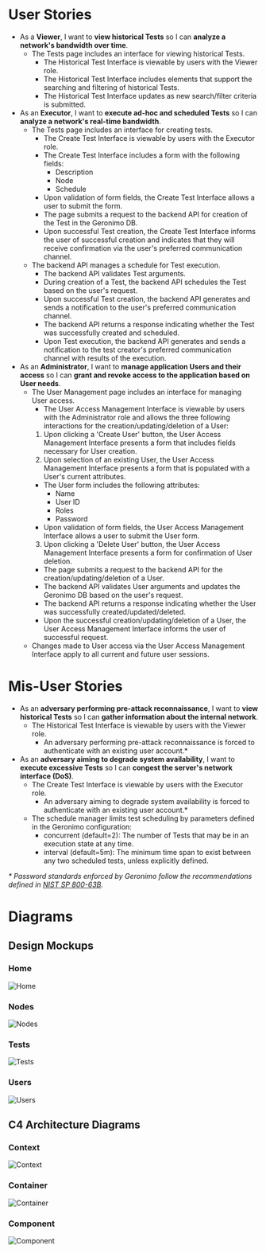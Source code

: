 # User Stories
- As a **Viewer**, I want to **view historical Tests** so I can **analyze a network's bandwidth over time**.
  - The Tests page includes an interface for viewing historical Tests.
    - The Historical Test Interface is viewable by users with the Viewer role.
    - The Historical Test Interface includes elements that support the searching and filtering of historical Tests.
    - The Historical Test Interface updates as new search/filter criteria is submitted.
- As an **Executor**, I want to **execute ad-hoc and scheduled Tests** so I can **analyze a network's real-time bandwidth**.
  - The Tests page includes an interface for creating tests.
    - The Create Test Interface is viewable by users with the Executor role.
    - The Create Test Interface includes a form with the following fields:
      - Description
      - Node
      - Schedule
    - Upon validation of form fields, the Create Test Interface allows a user to submit the form.
    - The page submits a request to the backend API for creation of the Test in the Geronimo DB.
    - Upon successful Test creation, the Create Test Interface informs the user of successful creation and indicates that they will receive confirmation via the user's preferred communication channel.
  - The backend API manages a schedule for Test execution.
    - The backend API validates Test arguments.
    - During creation of a Test, the backend API schedules the Test based on the user's request.
    - Upon successful Test creation, the backend API generates and sends a notification to the user's preferred communication channel.
    - The backend API returns a response indicating whether the Test was successfully created and scheduled.
    - Upon Test execution, the backend API generates and sends a notification to the test creator's preferred communication channel with results of the execution.
- As an **Administrator**, I want to **manage application Users and their access** so I can **grant and revoke access to the application based on User needs**.
  - The User Management page includes an interface for managing User access.
    - The User Access Management Interface is viewable by users with the Administrator role and allows the three following interactions for the creation/updating/deletion of a User:
    1) Upon clicking a 'Create User' button, the User Access Management Interface presents a form that includes fields necessary for User creation.
    2) Upon selection of an existing User, the User Access Management Interface presents a form that is populated with a User's current attributes.
    - The User form includes the following attributes:
      - Name
      - User ID
      - Roles
      - Password
    - Upon validation of form fields, the User Access Management Interface allows a user to submit the User form.
    3) Upon clicking a 'Delete User' button, the User Access Management Interface presents a form for confirmation of User deletion.
    - The page submits a request to the backend API for the creation/updating/deletion of a User.
    - The backend API validates User arguments and updates the Geronimo DB based on the user's request.
    - The backend API returns a response indicating whether the User was successfully created/updated/deleted.
    - Upon the successful creation/updating/deletion of a User, the User Access Management Interface informs the user of successful request.
  - Changes made to User access via the User Access Management Interface apply to all current and future user sessions.

# Mis-User Stories
- As an **adversary performing pre-attack reconnaissance**, I want to **view historical Tests** so I can **gather information about the internal network**.
  - The Historical Test Interface is viewable by users with the Viewer role.
    - An adversary performing pre-attack reconnaissance is forced to authenticate with an existing user account.*
- As an **adversary aiming to degrade system availability**, I want to **execute excessive Tests** so I can **congest the server's network interface (DoS)**.
  - The Create Test Interface is viewable by users with the Executor role.
    - An adversary aiming to degrade system availability is forced to authenticate with an existing user account.*
  - The schedule manager limits test scheduling by parameters defined in the Geronimo configuration:
    - concurrent (default=2): The number of Tests that may be in an execution state at any time.
    - interval (default=5m): The minimum time span to exist between any two scheduled tests, unless explicitly defined.

*\* Password standards enforced by Geronimo follow the recommendations defined in [NIST SP 800-63B](https://pages.nist.gov/800-63-3/sp800-63b.html).*

# Diagrams

## Design Mockups
### Home
![Home](Mockup_Home.png)

### Nodes
![Nodes](Mockup_Nodes.png)

### Tests
![Tests](Mockup_Tests.png)

### Users
![Users](Mockup_Users.png)

## C4 Architecture Diagrams

### Context
![Context](Architecture_Context.png)

### Container
![Container](Architecture_Container.png)

### Component
![Component](Architecture_Component.png)
